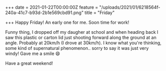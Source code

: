 +++
date = 2021-01-22T00:00:00Z
feature = "/uploads/2021/01/6218564f-240a-41c7-b93d-2b1e569cbd91.png"
title = "Friday"

+++
Happy Friday! An early one for me. Soon time for work!

Funny thing, I dropped off my daugher at school and when heading back I saw this plastic or carton lid just shooting forward along the ground at an angle. Probably at 20km/h (I drove at 30km/h). I know what you're thinking, some kind of supernatural phenomenon.. sorry to say it was just very windy! Gave me a smile 😄

Have a great weekend!